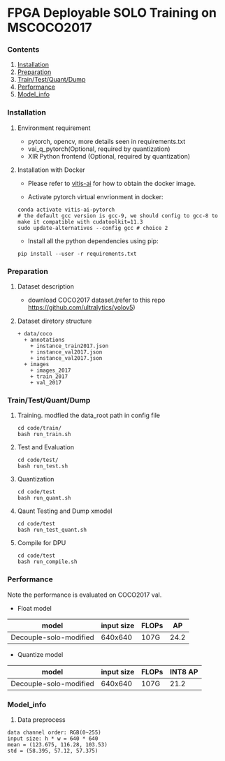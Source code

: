 # FPGA Deployable SOLO Training on MSCOCO2017
### Contents
1. [Installation](#installation)
2. [Preparation](#preparation)
3. [Train/Test/Quant/Dump](#eval/test)
4. [Performance](#performance)
5. [Model_info](#model_info)

### Installation
1. Environment requirement
    - pytorch, opencv, more details seen in requirements.txt
    - vai_q_pytorch(Optional, required by quantization)
    - XIR Python frontend (Optional, required by quantization)

2. Installation with Docker

   - Please refer to [vitis-ai](https://github.com/Xilinx/Vitis-AI/tree/master/) for how to obtain the docker image.

   - Activate pytorch virtual envrionment in docker:
   ```shell
   conda activate vitis-ai-pytorch
   # the default gcc version is gcc-9, we should config to gcc-8 to make it compatible with cudatoolkit=11.3
   sudo update-alternatives --config gcc # choice 2
   ```
   - Install all the python dependencies using pip:
   ```shell
   pip install --user -r requirements.txt
   ```

### Preparation

1. Dataset description
   - download COCO2017 dataset.(refer to this repo https://github.com/ultralytics/yolov5)

2. Dataset diretory structure
   ```
   + data/coco
     + annotations
       + instance_train2017.json
       + instance_val2017.json
       + instance_val2017.json
     + images
       + images_2017
       + train_2017
       + val_2017
   ```
### Train/Test/Quant/Dump

1. Training. modfied the data_root path in config file 
    ```shell
    cd code/train/
    bash run_train.sh 
    ```

2. Test and Evaluation
    ```shell
    cd code/test/
    bash run_test.sh 
    ```

3. Quantization
    ```shell
    cd code/test
    bash run_quant.sh
    ```

4. Qaunt Testing and Dump xmodel
   ```shell
   cd code/test
   bash run_test_quant.sh 
   ```    

5. Compile for DPU
   ```shell
   cd code/test
   bash run_compile.sh 
   ```    

### Performance
Note the performance is evaluated on COCO2017 val.
- Float model

| model | input size | FLOPs | AP|
|-------|------------|--------------|-----------|
| Decouple-solo-modified| 640x640 | 107G| 24.2 |
- Quantize model

| model | input size | FLOPs | INT8 AP|
|-------|------------|--------------|-----------|
| Decouple-solo-modified| 640x640 | 107G | 21.2 |

### Model_info

1. Data preprocess
  ```
  data channel order: RGB(0~255)                  
  input size: h * w = 640 * 640
  mean = (123.675, 116.28, 103.53)
  std = (58.395, 57.12, 57.375)
  ```
